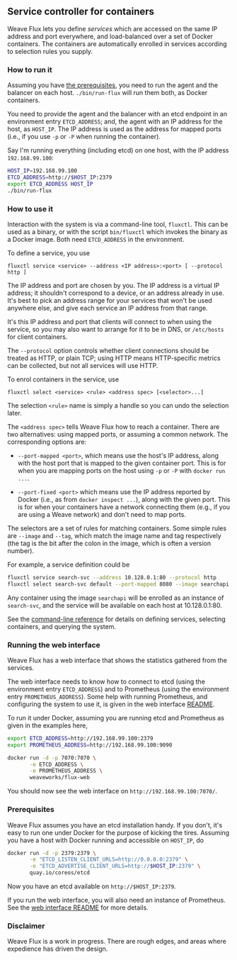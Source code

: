## Service controller for containers

Weave Flux lets you define _services_ which are accessed on the same
IP address and port everywhere, and load-balanced over a set of Docker
containers. The containers are automatically enrolled in services
according to selection rules you supply.

### How to run it

Assuming you have [the prerequisites](#prerequisites), you need to run
the agent and the balancer on each host. `./bin/run-flux` will run
them both, as Docker containers.

You need to provide the agent and the balancer with an etcd endpoint
in an environment entry `ETCD_ADDRESS`; and, the agent with an IP
address for the host, as `HOST_IP`. The IP address is used as the
address for mapped ports (i.e., if you use `-p` or `-P` when running
the container).

Say I'm running everything (including etcd) on one host, with the IP
address `192.168.99.100`:

```bash
HOST_IP=192.168.99.100
ETCD_ADDRESS=http://$HOST_IP:2379
export ETCD_ADDRESS HOST_IP
./bin/run-flux
```

### How to use it

Interaction with the system is via a command-line tool,
`fluxctl`. This can be used as a binary, or with the script
`bin/fluxctl` which invokes the binary as a Docker image. Both need
`ETCD_ADDRESS` in the environment.

To define a service, you use

```
fluxctl service <service> --address <IP address>:<port> [ --protocol http ]
```

The IP address and port are chosen by you. The IP address is a virtual
IP address; it shouldn't correspond to a device, or an address already
in use. It's best to pick an address range for your services that
won't be used anywhere else, and give each service an IP address from
that range.

It's this IP address and port that clients will connect to when using
the service, so you may also want to arrange for it to be in DNS, or
`/etc/hosts` for client containers.

The `--protocol` option controls whether client connections should be
treated as HTTP, or plain TCP; using HTTP means HTTP-specific metrics
can be collected, but not all services will use HTTP.

To enrol containers in the service, use

```
fluxctl select <service> <rule> <address spec> [<selector>...]
```

The selection `<rule>` name is simply a handle so you can undo the
selection later.

The `<address spec>` tells Weave Flux how to reach a container. There
are two alternatives: using mapped ports, or assuming a common
network. The corresponding options are:

 * `--port-mapped <port>`, which means use the host's IP address,
   along with the host port that is mapped to the given container
   port. This is for when you are mapping ports on the host using `-p`
   or `-P` with `docker run ...`.

 * `--port-fixed <port>` which means use the IP address reported by
   Docker (i.e., as from `docker inspect ...`), along with the given
   port. This is for when your containers have a network connecting
   them (e.g., if you are using a Weave network) and don't need to map
   ports.

The selectors are a set of rules for matching containers. Some simple
rules are `--image` and `--tag`, which match the image name and tag
respectively (the tag is the bit after the colon in the image, which
is often a version number).

For example, a service definition could be

```bash
fluxctl service search-svc --address 10.128.0.1:80 --protocol http
fluxctl select search-svc default --port-mapped 8080 --image searchapi
```

Any container using the image `searchapi` will be enrolled as an
instance of `search-svc`, and the service will be available on each
host at 10.128.0.1:80.

See the
[command-line reference](blob/master/site/fluxctl/index.md#readme) for
details on defining services, selecting containers, and querying the
system.

### Running the web interface

Weave Flux has a web interface that shows the statistics gathered from
the services.

The web interface needs to know how to connect to etcd (using the
environment entry `ETCD_ADDRESS`) and to Prometheus (using the
environment entry `PROMETHEUS_ADDRESS`). Some help with running
Prometheus, and configuring the system to use it, is given in the web
interface [README](blob/master/web/README.md#readme).

To run it under Docker, assuming you are running etcd and Prometheus
as given in the examples here,

```bash
export ETCD_ADDRESS=http://192.168.99.100:2379
export PROMETHEUS_ADDRESS=http://192.168.99.100:9090

docker run -d -p 7070:7070 \
       -e ETCD_ADDRESS \
       -e PROMETHEUS_ADDRESS \
       weaveworks/flux-web
```

You should now see the web interface on `http://192.168.99.100:7070/`.

### Prerequisites

Weave Flux assumes you have an etcd installation handy. If you don't,
it's easy to run one under Docker for the purpose of kicking the
tires. Assuming you have a host with Docker running and accessible on
`HOST_IP`, do

```bash
docker run -d -p 2379:2379 \
       -e "ETCD_LISTEN_CLIENT_URLS=http://0.0.0.0:2379" \
       -e "ETCD_ADVERTISE_CLIENT_URLS=http://$HOST_IP:2379" \
       quay.io/coreos/etcd
```

Now you have an etcd available on `http://$HOST_IP:2379`.

If you run the web interface, you will also need an instance of
Prometheus. See the [web interface README](web/README.md) for more
details.

### Disclaimer

Weave Flux is a work in progress. There are rough edges, and areas
where expedience has driven the design.
